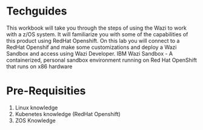 # Techguides
This workbook will take you through the steps of using the Wazi to work with a z/OS system.  It will familiarize you with some of the capabilities of this product using RedHat Openshift.
On this lab you will connect to a RedHat Openshif and make some customizations and deploy a Wazi Sandbox and access using Wazi Developer.
IBM Wazi Sandbox -  A containerized, personal sandbox environment running on Red Hat OpenShift that runs on x86 hardware

# Pre-Requisities
  1. Linux knowledge
  2. Kubenetes knowledge (RedHat Openshift)
  3. ZOS Knowledge


